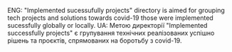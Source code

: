 ENG: "Implemented sucessufully projects" directory is aimed for grouping tech projects and solutions towards covid-19 those were implemented sucessfully globally or locally.
UA: Метою директорії "Implemented successfully projects" є групування технічних реалізованих успішно рішень та проєктів, спрямованих на боротьбу з covid-19.
